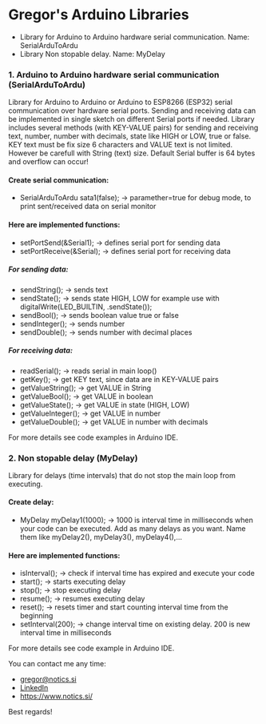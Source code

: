 # Gregor's Arduino Libraries
- Library for Arduino to Arduino hardware serial communication. Name: SerialArduToArdu
- Library Non stopable delay. Name: MyDelay



### 1. Arduino to Arduino hardware serial communication (SerialArduToArdu)
Library for Arduino to Arduino or Arduino to ESP8266 (ESP32) serial communication over hardware serial ports.
Sending and receiving data can be implemented in single sketch on different Serial ports if needed.
Library includes several methods (with KEY-VALUE pairs) for sending and receiving text, number, number with decimals, state like HIGH or LOW, true or false.
KEY text must be fix size 6 characters and VALUE text is not limited. However be carefull with String (text) size. Default Serial buffer is 64 bytes and overflow can occur!

#### Create serial communication:
- SerialArduToArdu sata1(false); -> paramether=true for debug mode, to print sent/received data on serial monitor

#### Here are implemented functions:
- setPortSend(&Serial1); -> defines serial port for sending data
- setPortReceive(&Serial); -> defines serial port for receiving data
##### For sending data:
- sendString(); -> sends text
- sendState(); -> sends state HIGH, LOW for example use with digitalWrite(LED_BUILTIN, .sendState()); 
- sendBool(); -> sends boolean value true or false
- sendInteger(); -> sends number
- sendDouble(); -> sends number with decimal places
##### For receiving data:
- readSerial(); -> reads serial in main loop()
- getKey(); -> get KEY text, since data are in KEY-VALUE pairs
- getValueString(); -> get VALUE in String
- getValueBool(); -> get VALUE in boolean
- getValueState(); -> get VALUE in state (HIGH, LOW)
- getValueInteger(); -> get VALUE in number
- getValueDouble(); -> get VALUE in number with decimals
 
 For more details see code examples in Arduino IDE.


### 2. Non stopable delay (MyDelay)
Library for delays (time intervals) that do not stop the main loop from executing.

#### Create delay:
- MyDelay myDelay1(1000); -> 1000 is interval time in milliseconds when your code can be executed.
Add as many delays as you want. Name them like myDelay2(), myDelay3(), myDelay4(),...

#### Here are implemented functions:
- isInterval(); -> check if interval time has expired and execute your code
- start(); -> starts executing delay
- stop(); -> stop executing delay
- resume(); -> resumes executing delay
- reset(); -> resets timer and start counting interval time from the beginning
- setInterval(200); -> change interval time on existing delay. 200 is new interval time in milliseconds 

For more details see code example in Arduino IDE.

You can contact me any time:
- gregor@notics.si
- [LinkedIn](https://www.linkedin.com/in/gregor-kobeti%C4%8D/)
- https://www.notics.si/

Best regards!
